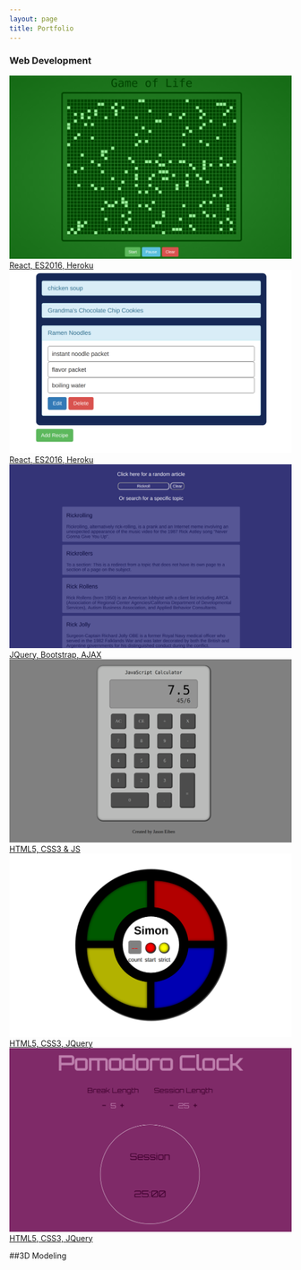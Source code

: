 ```yaml
---
layout: page
title: Portfolio
---
```


<h3>Web Development</h3>
<div class="img-container">
  <a href="https://jeiben-game-of-life.herokuapp.com/">
    <img class="folio-img" src="/public/resources/life.png" alt="Game of Life">
    <div class="middle">
      <div class="text">React, ES2016, Heroku</div>
    </div>
  </a>
</div>
<div class="img-container">
  <a href="https://jeiben-recipe-box.herokuapp.com/">
    <img class="folio-img simon" src="/public/resources/recipe.png" alt="Recipe Box">
    <div class="middle">
      <div class="text">React, ES2016, Heroku</div>
    </div>
  </a>
</div>
<div class="img-container">
  <a href="/public/portfolio/wikisearch/">
    <img class="folio-img" src="/public/resources/wikisearch.png" alt="Recipe Box">
    <div class="middle">
      <div class="text">JQuery, Bootstrap, AJAX</div>
    </div>
  </a>
</div>
<div class="img-container">
  <a href="/public/portfolio/calculator/">
    <img class="folio-img" src="/public/resources/js-calc.png" alt="JavaScript Calculator">
    <div class="middle">
      <div class="text">HTML5, CSS3 & JS</div>
    </div>
  </a>
</div>
<div class="img-container">
  <a href="/public/portfolio/simon/">
    <img class="folio-img simon" src="/public/resources/simon.png" alt="Simon Game">
    <div class="middle">
      <div class="text">HTML5, CSS3, JQuery</div>
    </div>
  </a>
</div>
<div class="img-container">
  <a href="/public/portfolio/pomodoro/">
    <img class="folio-img" src="/public/resources/pomodoro.png" alt="Pomodoro Clock">
    <div class="middle">
      <div class="text">HTML5, CSS3, JQuery</div>
    </div>
  </a>
</div>

##3D Modeling


##

<!-- <link rel="stylesheet" type="text/css" href="stylesheet.css"></link>
<script src="https://ajax.googleapis.com/ajax/libs/jquery/3.2.1/jquery.min.js"></script>
<script src="application.js"></script> -->
